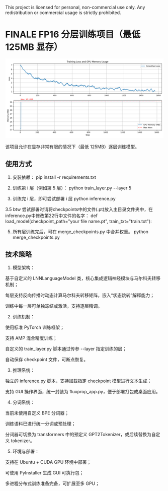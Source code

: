 This project is licensed for personal, non-commercial use only.
Any redistribution or commercial usage is strictly prohibited.

# FINALE FP16 分层训练项目（最低 125MB 显存）

![](https://github.com/Heart-of-Africa/finale-FluxProp/blob/main/mem-loss.png)

该项目允许在显存非常有限的情况下（最低 125MB）逐层训练模型。

## 使用方式

1. 安装依赖：
    pip install -r requirements.txt

2. 训练第 i 层（例如第 5 层）：
    python train_layer.py --layer 5

3. 训练完 i 层，即可尝试部署 i 层
    python inference.py

3.5 btw 尝试部署时请将checkpoints中的文件(.pt)放入主目录文件夹中，在inference.py中修改第22行中文件的名字：
    def load_model(checkpoint_path="your file name.pt", train_txt="train.txt"):

5. 所有层训练完后，可在 merge_checkpoints.py 中合并权重。
    python merge_checkpoints.py

## 技术策略
1. 模型架构：

基于自定义的 LNNLanguageModel 类，核心集成逻辑神经模块与马尔科夫转移机制；

每层支持反向传播时动态计算马尔科夫转移矩阵，嵌入“状态跳转”解释能力；

训练中每一层可单独冻结或激活，支持逐层精调。

2. 训练机制：

使用标准 PyTorch 训练框架；

支持 AMP 混合精度训练；

自定义的 train_layer.py 脚本通过传参 --layer 指定训练的层；

自动保存 checkpoint 文件，可断点恢复。

3. 推理系统：

独立的 inference.py 脚本，支持加载指定 checkpoint 模型进行文本生成；

支持 GUI 操作界面，统一封装为 fluxprop_app.py，便于部署打包成桌面应用。

4. 分词系统：

当前未使用自定义 BPE 分词器；

训练语料已进行统一分词或预处理；

分词器可切换为 transformers 中的预定义 GPT2Tokenizer，或后续替换为自定义 tokenizer。

5. 环境与部署：

支持在 Ubuntu + CUDA GPU 环境中部署；

可使用 PyInstaller 生成 GUI 可执行包；

多进程分布式训练准备完备，可扩展至多 GPU；
